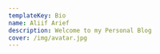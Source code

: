 ```yaml
---
templateKey: Bio
name: Aliif Arief
description: Welcome to my Personal Blog
cover: /img/avatar.jpg
---
```


